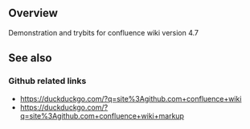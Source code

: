 ## Overview

Demonstration and trybits for confluence wiki version 4.7

## See also

### Github related links

* https://duckduckgo.com/?q=site%3Agithub.com+confluence+wiki
* https://duckduckgo.com/?q=site%3Agithub.com+confluence+wiki+markup
